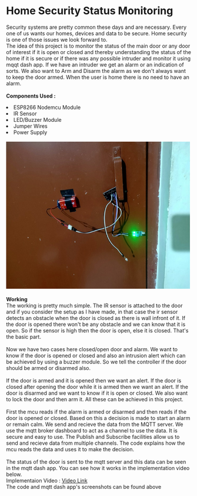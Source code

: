 # Home Security Status Monitoring
Security systems are pretty common these days and are necessary. Every one of us wants our homes, devices and data to be secure. Home security is one of those issues we look forward to.<br>
The idea of this project is to monitor the status of the main door or any door of interest if it is open or closed and thereby understanding the status of the home if it is secure or if there was any possible intruder and monitor it using mqqt dash app. If we have an intruder we get an alarm or an indication of sorts. We also want to Arm and Disarm the alarm as we don't always want to keep the door armed. When the user is home there is no need to have an alarm.<br><br>
<b>Components Used :</b><br>
<li>ESP8266 Nodemcu Module
<li>IR Sensor
<li>LED/Buzzer Module
<li>Jumper Wires
<li>Power Supply
<br><br>
  <img src="https://github.com/Ruthvik-1411/Home_Security/blob/main/Main_Door_Secuity_using%20MQTT/mdsum%20circuit%2001.jpg" width="500" height="400" /><br><br>
  <b>Working</b><br>
  The working is pretty much simple. The IR sensor is attached to the door and if you consider the setup as I have made, in that case the ir sensor detects an obstacle when
  the door is closed as there is wall infront of it. If the door is opened there won't be any obstacle and we can know that it is open. So if the sensor is high then the door is open, else it is closed. That's the basic part.<br><br>
  Now we have two cases here closed/open door and alarm. We want to know if the door is opened or closed and also an intrusion alert which can be achieved by using a buzzer module.
  So we tell the controller if the door should be armed or disarmed also.<br><br>
  If the door is armed and it is opened then we want an alert. If the door is closed after opening the door while it is armed then we want an alert. If the door is disarmed and we want to know if it is open or closed. We also want to lock the door and then arm it. All these can be achieved in this project.<br><br>
  First the mcu reads if the alarm is armed or disarmed and then reads if the door is opened or closed. Based on this a decision is made to start an alarm or remain calm. We send and recieve the data from the MQTT server. We use the mqtt broker dashboard to act as a channel to use the data. It is secure and easy to use. The Publish and Subscribe facilities 
  allow us to send and recieve data from multiple channels. The code explains how the mcu reads the data and uses it to make the decision.<br><br>
  The status of the door is sent to the mqtt server and this data can be seen in the mqtt dash app. You can see how it works in the implementation video below.
  <br>Implementaion Video : <a href="https://drive.google.com/file/d/1rXKODvqkw3WIfDLNOFRC8cANSENAxm1l/view?usp=sharing">Video Link</a><br>
  The code and mqtt dash app's screenshots can be found above
